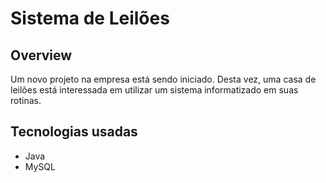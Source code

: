 # Sistema de Leilões

## Overview

Um novo projeto na empresa está sendo iniciado. Desta vez, uma casa de leilões está interessada em utilizar um sistema informatizado em suas rotinas.

## Tecnologias usadas

* Java
* MySQL
  
